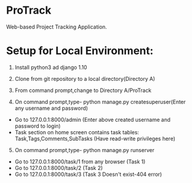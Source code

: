 # ProTrack
Web-based Project Tracking Application.

# Setup for Local Environment:
 1) Install python3 ad django 1.10
 
 2) Clone from git repository to a local directory(Directory A)
 
 3) From command prompt,change to Directory A/ProTrack
 
 4) On command prompt,type- python manage.py createsuperuser(Enter any username and password)
  - Go to 127.0.0.1:8000/admin (Enter above created username and password to login)
  - Task section on home screen contains task tables: Task,Tags,Comments,SubTasks (Have read-write privileges here)
 
5) On command prompt,type- python manage.py runserver
  - Go to 127.0.0.1:8000/task/1 from any browser (Task 1)
  - Go to 127.0.0.1:8000/task/2 (Task 2)
  - Go to 127.0.0.1:8000/task/3 (Task 3 Doesn't exist-404 error)
 


